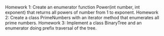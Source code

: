 Homework 1: Create an enumerator function Power(int number, int exponent) that returns all powers of number from 1 to exponent.
Homework 2: Create a class PrimeNumbers with an iterator method that enumerates all prime numbers.
Homework 3: Implement a class BinaryTree and an enumerator doing prefix traversal of the tree.